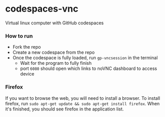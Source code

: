 # codespaces-vnc
Virtual linux computer with GitHub codespaces

### How to run
- Fork the repo
- Create a new codespace from the repo
- Once the codespace is fully loaded, run ``gp-vncsession`` in the terminal
   - Wait for the program to fully finish
   - port ``6080`` should open which links to noVNC dashboard to access device


### Firefox
If you want to browse the web, you will need to install a browser. To install firefox, run ``sudo apt-get update && sudo apt-get install firefox``. When it's finished, you should see firefox in the application list.


